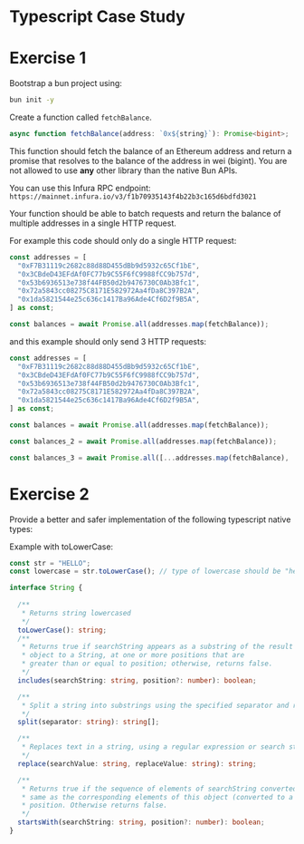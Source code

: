 # Typescript Case Study

# Exercise 1

Bootstrap a bun project using:

```bash
bun init -y
```

Create a function called `fetchBalance`.

```typescript
async function fetchBalance(address: `0x${string}`): Promise<bigint>;
```

This function should fetch the balance of an Ethereum address and return a promise that resolves to the balance of the address in wei (bigint). You are not allowed to use **any** other library than the native Bun APIs.

You can use this Infura RPC endpoint: `https://mainnet.infura.io/v3/f1b70935143f4b22b3c165d6bdfd3021`

Your function should be able to batch requests and return the balance of multiple addresses in a single HTTP request.

For example this code should only do a single HTTP request:

```typescript
const addresses = [
  "0xF7B31119c2682c88d88D455dBb9d5932c65Cf1bE",
  "0x3CBdeD43EFdAf0FC77b9C55F6fC9988fCC9b757d",
  "0x53b6936513e738f44FB50d2b9476730C0Ab3Bfc1",
  "0x72a5843cc08275C8171E582972Aa4fDa8C397B2A",
  "0x1da5821544e25c636c1417Ba96Ade4Cf6D2f9B5A",
] as const;

const balances = await Promise.all(addresses.map(fetchBalance));
```

and this example should only send 3 HTTP requests:

```typescript
const addresses = [
  "0xF7B31119c2682c88d88D455dBb9d5932c65Cf1bE",
  "0x3CBdeD43EFdAf0FC77b9C55F6fC9988fCC9b757d",
  "0x53b6936513e738f44FB50d2b9476730C0Ab3Bfc1",
  "0x72a5843cc08275C8171E582972Aa4fDa8C397B2A",
  "0x1da5821544e25c636c1417Ba96Ade4Cf6D2f9B5A",
] as const;

const balances = await Promise.all(addresses.map(fetchBalance));

const balances_2 = await Promise.all(addresses.map(fetchBalance));

const balances_3 = await Promise.all([...addresses.map(fetchBalance), ...addresses.map(fetchBalance)]);
```


# Exercise 2

Provide a better and safer implementation of the following typescript native types:

Example with toLowerCase:
```typescript
const str = "HELLO";
const lowercase = str.toLowerCase(); // type of lowercase should be "hello" instead of string
````

```typescript
interface String {
  
  /**
   * Returns string lowercased
   */
  toLowerCase(): string;
  /**
   * Returns true if searchString appears as a substring of the result of converting this
   * object to a String, at one or more positions that are
   * greater than or equal to position; otherwise, returns false.
   */
  includes(searchString: string, position?: number): boolean;

  /**
   * Split a string into substrings using the specified separator and return them as an array.
   */
  split(separator: string): string[];

  /**
   * Replaces text in a string, using a regular expression or search string.
   */
  replace(searchValue: string, replaceValue: string): string;

  /**
   * Returns true if the sequence of elements of searchString converted to a String is the
   * same as the corresponding elements of this object (converted to a String) starting at
   * position. Otherwise returns false.
   */
  startsWith(searchString: string, position?: number): boolean;
}
```
